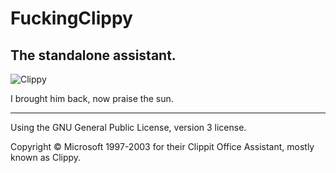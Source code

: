 # FuckingClippy
## The standalone assistant.

![Clippy](http://didi.wcantin.ca/p/clippy1.png)

I brought him back, now praise the sun.

---

Using the GNU General Public License, version 3 license.

Copyright © Microsoft 1997-2003 for their Clippit Office Assistant, mostly known as Clippy.